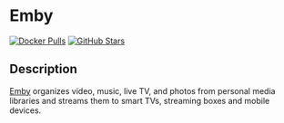 # Emby

[![Docker Pulls](https://img.shields.io/docker/pulls/linuxserver/emby?style=flat-square&color=607D8B&label=docker%20pulls&logo=docker)](https://hub.docker.com/r/linuxserver/emby)
[![GitHub Stars](https://img.shields.io/github/stars/linuxserver/docker-emby?style=flat-square&color=607D8B&label=github%20stars&logo=github)](https://github.com/linuxserver/docker-emby)

## Description

[Emby](https://emby.media/) organizes video, music, live TV, and photos from personal media libraries and streams them to smart TVs, streaming boxes and mobile devices.
